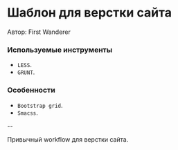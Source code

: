 # Шаблон для верстки сайта

Автор: First Wanderer

### Используемые инструменты

* `LESS`.
* `GRUNT`.

### Особенности

* `Bootstrap grid`.
* `Smacss`.

--

Привычный workflow для верстки сайта.
